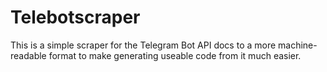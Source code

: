 # Telebotscraper
This is a simple scraper for the Telegram Bot API docs to a more machine-readable format to make generating useable code
from it much easier.
